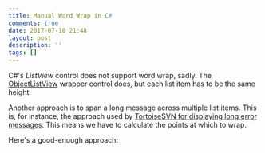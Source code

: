 ```yaml
---
title: Manual Word Wrap in C#
comments: true
date: 2017-07-18 21:48
layout: post
description: ''
tags: []
---
```

C#'s *ListView* control does not support word wrap, sadly.  The [ObjectListView](http://objectlistview.sourceforge.net/cs/index.html) wrapper control does, but each list item has to be the same height.

Another approach is to span a long message across multiple list items.  This is, for instance, the approach used by [TortoiseSVN for displaying long error messages](https://www.google.com/search?tbm=isch&q=tortoisesvn+error).  This means we have to calculate the points at which to wrap.

Here's a good-enough approach:

